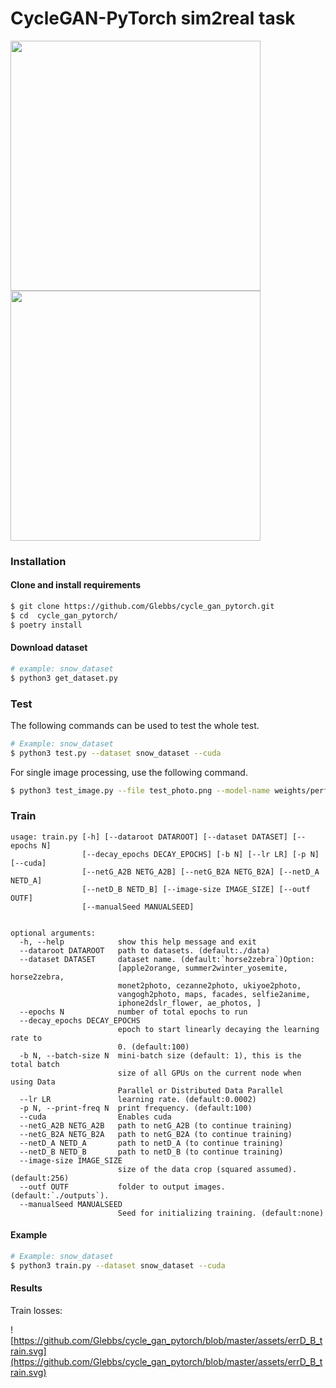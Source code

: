 # CycleGAN-PyTorch sim2real task

<img src="https://github.com/Glebbs/cycle_gan_pytorch/blob/master/assets/example_in.png" width="400" /> <img src="https://github.com/Glebbs/cycle_gan_pytorch/blob/master/assets/example_out.png" width="400" />

### Installation

#### Clone and install requirements

```bash
$ git clone https://github.com/Glebbs/cycle_gan_pytorch.git
$ cd  cycle_gan_pytorch/
$ poetry install
```

#### Download dataset

```bash
# example: snow_dataset
$ python3 get_dataset.py
```

### Test

The following commands can be used to test the whole test.

```bash
# Example: snow_dataset
$ python3 test.py --dataset snow_dataset --cuda
```

For single image processing, use the following command.

```bash
$ python3 test_image.py --file test_photo.png --model-name weights/perfect/netG_A2B.pth --cuda
```

### Train

```text
usage: train.py [-h] [--dataroot DATAROOT] [--dataset DATASET] [--epochs N]
                [--decay_epochs DECAY_EPOCHS] [-b N] [--lr LR] [-p N] [--cuda]
                [--netG_A2B NETG_A2B] [--netG_B2A NETG_B2A] [--netD_A NETD_A]
                [--netD_B NETD_B] [--image-size IMAGE_SIZE] [--outf OUTF]
                [--manualSeed MANUALSEED]


optional arguments:
  -h, --help            show this help message and exit
  --dataroot DATAROOT   path to datasets. (default:./data)
  --dataset DATASET     dataset name. (default:`horse2zebra`)Option:
                        [apple2orange, summer2winter_yosemite, horse2zebra,
                        monet2photo, cezanne2photo, ukiyoe2photo,
                        vangogh2photo, maps, facades, selfie2anime,
                        iphone2dslr_flower, ae_photos, ]
  --epochs N            number of total epochs to run
  --decay_epochs DECAY_EPOCHS
                        epoch to start linearly decaying the learning rate to
                        0. (default:100)
  -b N, --batch-size N  mini-batch size (default: 1), this is the total batch
                        size of all GPUs on the current node when using Data
                        Parallel or Distributed Data Parallel
  --lr LR               learning rate. (default:0.0002)
  -p N, --print-freq N  print frequency. (default:100)
  --cuda                Enables cuda
  --netG_A2B NETG_A2B   path to netG_A2B (to continue training)
  --netG_B2A NETG_B2A   path to netG_B2A (to continue training)
  --netD_A NETD_A       path to netD_A (to continue training)
  --netD_B NETD_B       path to netD_B (to continue training)
  --image-size IMAGE_SIZE
                        size of the data crop (squared assumed). (default:256)
  --outf OUTF           folder to output images. (default:`./outputs`).
  --manualSeed MANUALSEED
                        Seed for initializing training. (default:none)

```

#### Example


```bash
# Example: snow_dataset
$ python3 train.py --dataset snow_dataset --cuda
```

#### Results
Train losses:

![https://github.com/Glebbs/cycle_gan_pytorch/blob/master/assets/errD_B_train.svg](https://github.com/Glebbs/cycle_gan_pytorch/blob/master/assets/errD_B_train.svg)
